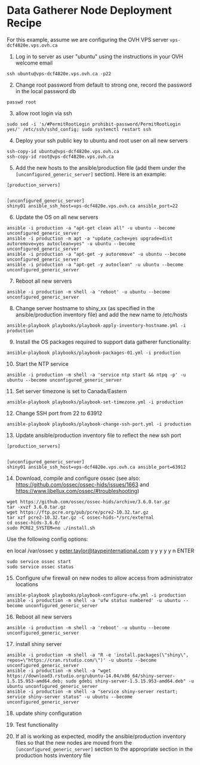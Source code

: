 # Data Gatherer Node Deployment Recipe

For this example, assume we are configuring the OVH VPS server `vps-dcf4820e.vps.ovh.ca` 

1.   Log in to server as user "ubuntu" using the instructions in your OVH welcome email

`ssh ubuntu@vps-dcf4820e.vps.ovh.ca -p22`

2.   Change root password from default to strong one, record the password in the local password db

`passwd root`

3. allow root login via ssh 

`sudo sed -i 's/#PermitRootLogin prohibit-password/PermitRootLogin yes/' /etc/ssh/sshd_config; sudo systemctl restart ssh`

4.   Deploy your ssh public key to ubuntu and root user on all new servers

```
ssh-copy-id ubuntu@vps-dcf4820e.vps.ovh.ca
ssh-copy-id root@vps-dcf4820e.vps.ovh.ca
```

5.   Add the new hosts to the ansible/production file (add them under the `[unconfigured_generic_server]` section). Here is an example:

```
[production_servers]


[unconfigured_generic_server]
shiny01 ansible_ssh_host=vps-dcf4820e.vps.ovh.ca ansible_port=22
```

6.   Update the OS on all new servers

```
ansible -i production -a "apt-get clean all" -u ubuntu --become unconfigured_generic_server
ansible -i production -m apt -a "update_cache=yes upgrade=dist autoremove=yes autoclean=yes" -u ubuntu --become unconfigured_generic_server
ansible -i production -a "apt-get -y autoremove" -u ubuntu --become unconfigured_generic_server
ansible -i production -a "apt-get -y autoclean" -u ubuntu --become unconfigured_generic_server
```

7.   Reboot all new servers

```
ansible -i production -m shell -a 'reboot' -u ubuntu --become unconfigured_generic_server
```

8.   Change server hostname to shiny_xx (as specified in the ansible/production inventory file) and add the new name to /etc/hosts

```
ansible-playbook playbooks/playbook-apply-inventory-hostname.yml -i production
```

9.   Install the OS packages required to support data gatherer functionality:

```
ansible-playbook playbooks/playbook-packages-01.yml -i production
```

10.   Start the NTP service

```
ansible -i production -m shell -a 'service ntp start && ntpq -p' -u ubuntu --become unconfigured_generic_server
```

11.   Set server timezone is set to Canada/Eastern

```
ansible-playbook playbooks/playbook-set-timezone.yml -i production
```

12.   Change SSH port from 22 to 63912

```
ansible-playbook playbooks/playbook-change-ssh-port.yml -i production
```

13.   Update ansible/production inventory file to reflect the new ssh port

```
[production_servers]


[unconfigured_generic_server]
shiny01 ansible_ssh_host=vps-dcf4820e.vps.ovh.ca ansible_port=63912
```

14.   Download, compile and configure ossec (see also: https://github.com/ossec/ossec-hids/issues/1663 and https://www.libellux.com/ossec/#troubleshooting)

```
wget https://github.com/ossec/ossec-hids/archive/3.6.0.tar.gz
tar -xvzf 3.6.0.tar.gz
wget https://ftp.pcre.org/pub/pcre/pcre2-10.32.tar.gz
tar xzf pcre2-10.32.tar.gz -C ossec-hids-*/src/external
cd ossec-hids-3.6.0/
sudo PCRE2_SYSTEM=no ./install.sh
```

Use the following config options:

en
local
/var/ossec
y
peter.taylor@taypeinternational.com
y
y
y
y
y
n
ENTER

```
sudo service ossec start
sudo service ossec status
```

15. Configure ufw firewall on new nodes to allow access from administrator locations

```
ansible-playbook playbooks/playbook-configure-ufw.yml -i production
ansible -i production -m shell -a 'ufw status numbered' -u ubuntu --become unconfigured_generic_server
```

16.   Reboot all new servers

```
ansible -i production -m shell -a 'reboot' -u ubuntu --become unconfigured_generic_server
```

17. install shiny server

```
ansible -i production -m shell -a "R -e 'install.packages(\"shiny\", repos=\"https://cran.rstudio.com/\")' -u ubuntu --become unconfigured_generic_server
ansible -i production -m shell -a "wget https://download3.rstudio.org/ubuntu-14.04/x86_64/shiny-server-1.5.15.953-amd64.deb; sudo gdebi shiny-server-1.5.15.953-amd64.deb" -u ubuntu unconfigured_generic_server
ansible -i production -m shell -a "service shiny-server restart; service shiny-server status" -u ubuntu --become unconfigured_generic_server
```

18. update shiny configuration

19.   Test functionality

24.   If all is working as expected, modify the ansible/production inventory files so that the new nodes are moved from the `[unconfigured_generic_server]` section to the appropriate section in the production hosts inventory file